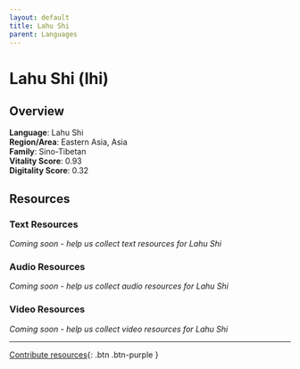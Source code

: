```yaml
---
layout: default
title: Lahu Shi
parent: Languages
---
```


# Lahu Shi (lhi)

## Overview

**Language**: Lahu Shi  
**Region/Area**: Eastern Asia, Asia  
**Family**: Sino-Tibetan  
**Vitality Score**: 0.93  
**Digitality Score**: 0.32  

## Resources

### Text Resources
*Coming soon - help us collect text resources for Lahu Shi*

### Audio Resources
*Coming soon - help us collect audio resources for Lahu Shi*

### Video Resources
*Coming soon - help us collect video resources for Lahu Shi*

---

[Contribute resources](https://fairtrain.github.io/){: .btn .btn-purple }

